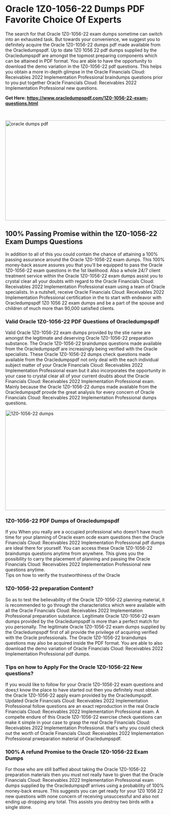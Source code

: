 <h1>Oracle 1Z0-1056-22 Dumps PDF Favorite Choice Of Experts</h1>
<p>The search for that Oracle 1Z0-1056-22 exam dumps sometime can switch into an exhausted task. But towards your convenience, we suggest you to definitely acquire the Oracle 1Z0-1056-22 dumps pdf made available from the Oracledumpspdf. Up to date 1Z0 1056 22 pdf dumps supplied by the Oracledumpspdf are amongst the topmost preparing components which can be attained in PDF format. You are able to have the opportunity to download the demo variation in the 1Z0-1056-22 pdf questions. This helps you obtain a more in-depth glimpse in the Oracle Financials Cloud: Receivables 2022 Implementation Professional braindumps questions prior to you put together Oracle Financials Cloud: Receivables 2022 Implementation Professional new questions.</p>
<p><strong>Get Here: <a href="https://www.oracledumpspdf.com/1Z0-1056-22-exam-questions.html">https://www.oracledumpspdf.com/1Z0-1056-22-exam-questions.html</a></strong></p>
<p>&nbsp;</p>
<p><span style="font-weight: 400;"><img style="display: block; margin-left: auto; margin-right: auto;" src="https://i.ibb.co/RCKYBmz/digital-marketing-Made-with-Poster-My-Wall.jpg" alt="oracle dumps pdf" width="850" height="314" /></span></p>
<h2><strong>100% Passing Promise within the 1Z0-1056-22 Exam Dumps Questions</strong></h2>
<p>In addition to all of this you could contain the chance of attaining a 100% passing assurance around the Oracle 1Z0-1056-22 exam dumps. This 100% money-back assure assures you that you'll be equipped to pass the Oracle 1Z0-1056-22 exam questions in the 1st likelihood. Also a whole 24/7 client treatment service within the Oracle 1Z0-1056-22 exam dumps assist you to crystal clear all your doubts with regard to the Oracle Financials Cloud: Receivables 2022 Implementation Professional exam using a team of Oracle specialists. In a nutshell, receive Oracle Financials Cloud: Receivables 2022 Implementation Professional certification in the to start with endeavor with Oracledumpspdf 1Z0 1056 22 exam dumps and be a part of the spouse and children of much more than 90,000 satisfied clients.</p>
<h3><strong>Valid Oracle 1Z0-1056-22 PDF Questions of Oracledumpspdf</strong></h3>
<p>Valid Oracle 1Z0-1056-22 exam dumps provided by the stie name are amongst the legitimate and deserving Oracle 1Z0-1056-22 preparation substance. The Oracle 1Z0-1056-22 braindumps questions made available from the Oracledumpspdf are increasingly being verified with the Oracle specialists. These Oracle 1Z0-1056-22 dumps check questions made available from the Oracledumpspdf not only deal with the each individual subject matter of your Oracle Financials Cloud: Receivables 2022 Implementation Professional exam but it also incorporates the opportunity in your case to crystal clear all of your current doubts about the Oracle Financials Cloud: Receivables 2022 Implementation Professional exam. Mainly because the Oracle 1Z0-1056-22 dumps made available from the Oracledumpspdf provde the great analysis for every concern of Oracle Financials Cloud: Receivables 2022 Implementation Professional dumps questions.</p>
<p><a href="https://www.oracledumpspdf.com/1Z0-1056-22-exam-questions.html"><span style="font-weight: 400;"><img style="display: block; margin-left: auto; margin-right: auto;" src="https://i.ibb.co/zfVYYs0/Digital-Marketing-Agency-Made-with-Poster-My-Wall-1.jpg" alt="1Z0-1056-22 dumps" width="850" height="314" /></span></a></p>
<h3><strong>1Z0-1056-22 PDF Dumps of Oracledumpspdf</strong></h3>
<p>If you When you really are a occupied professional who doesn&rsquo;t have much time for your planning of Oracle exam ocde exam questions then the Oracle Financials Cloud: Receivables 2022 Implementation Professional pdf dumps are ideal there for yourself. You can access these Oracle 1Z0-1056-22 braindumps questions anytime from anywhere. This gives you the possibility to carry the placement of planning and passing the Oracle Financials Cloud: Receivables 2022 Implementation Professional new questions anytime.<br />Tips on how to verify the trustworthiness of the Oracle</p>
<h3>1Z0-1056-22 preparation Content?</h3>
<p>So as to test the believability of the Oracle 1Z0-1056-22 planning material, it is recommended to go through the characteristics which were available with all the Oracle Financials Cloud: Receivables 2022 Implementation Professional preparation substance. Legitimate Oracle 1Z0-1056-22 exam dumps provided by the Oracledumpspdf is more than a perfect match for you personally. The legitimate Oracle 1Z0-1056-22 exam dumps supplied by the Oracledumpspdf first of all provide the privilege of acquiring verified with the Oracle professionals. The Oracle 1Z0-1056-22 braindumps questions may also be acquired inside the PDF format. You are able to also download the demo variation of Oracle Financials Cloud: Receivables 2022 Implementation Professional pdf dumps.</p>
<h3>Tips on how to Apply For the Oracle 1Z0-1056-22 New questions?</h3>
<p>If you would like to follow for your Oracle 1Z0-1056-22 exam questions and does;t know the place to have started out then you definitely must obtain the Oracle 1Z0-1056-22 apply exam provided by the Oracledumpspdf. Updated Oracle Financials Cloud: Receivables 2022 Implementation Professional follow questions are an exact reproduction in the real Oracle Financials Cloud: Receivables 2022 Implementation Professional exam. A compelte endure of this Oracle 1Z0-1056-22 exercise check questions can make it simple in your case to grasp the real Oracle Financials Cloud: Receivables 2022 Implementation Professional. that's why you could check out the worth of Oracle Financials Cloud: Receivables 2022 Implementation Professional prweparation material of Oracledumpspdf.</p>
<h3><strong>100% A refund Promise to the Oracle 1Z0-1056-22 Exam Dumps</strong></h3>
<p>For those who are still baffled about taking the Oracle 1Z0-1056-22 preparation materials then you must not really have to given that the Oracle Financials Cloud: Receivables 2022 Implementation Professional exam dumps supplied by the Oracledumpspdf arrives using a probability of 100% money-back ensure. This suggests you can get ready for your 1Z0 1056 22 new questions with none concern of receiving unsuccessful and also not ending up dropping any total. This assists you destroy two birds with a single stone.</p>
